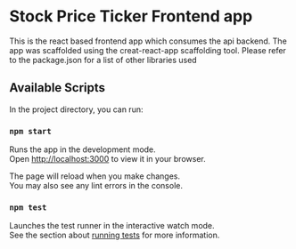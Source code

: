 # Stock Price Ticker Frontend app

This is the react based frontend app which consumes the api backend. 
The app was scaffolded using the creat-react-app scaffolding tool. Please refer to the package.json for a list of other libraries used

## Available Scripts

In the project directory, you can run:

### `npm start`

Runs the app in the development mode.\
Open [http://localhost:3000](http://localhost:3000) to view it in your browser.

The page will reload when you make changes.\
You may also see any lint errors in the console.

### `npm test`

Launches the test runner in the interactive watch mode.\
See the section about [running tests](https://facebook.github.io/create-react-app/docs/running-tests) for more information.